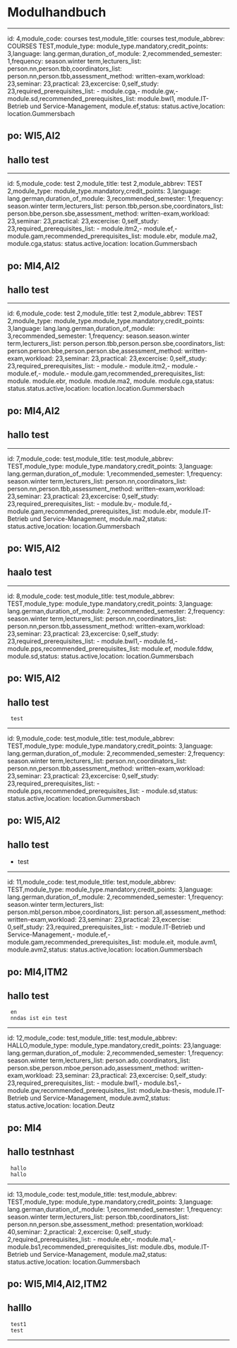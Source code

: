 
Modulhandbuch
=============


---

id: 4,module_code: courses test,module_title: courses test,module_abbrev: COURSES TEST,module_type: module_type.mandatory,credit_points: 3,language: lang.german,duration_of_module: 2,recommended_semester: 1,frequency: season.winter term,lecturers_list: person.nn,person.tbb,coordinators_list: person.nn,person.tbb,assessment_method: written-exam,workload: 23,seminar: 23,practical: 23,excercise: 0,self_study: 23,required_prerequisites_list: - module.cga,- module.gw,- module.sd,recommended_prerequisites_list:  module.bwl1, module.IT-Betrieb und Service-Management, module.ef,status: status.active,location: location.Gummersbach
## po: WI5,AI2
## hallo test
---
id: 5,module_code: test 2,module_title: test 2,module_abbrev: TEST 2,module_type: module_type.mandatory,credit_points: 3,language: lang.german,duration_of_module: 3,recommended_semester: 1,frequency: season.winter term,lecturers_list: person.tbb,person.sbe,coordinators_list: person.bbe,person.sbe,assessment_method: written-exam,workload: 23,seminar: 23,practical: 23,excercise: 0,self_study: 23,required_prerequisites_list: - module.itm2,- module.ef,- module.gam,recommended_prerequisites_list:  module.ebr, module.ma2, module.cga,status: status.active,location: location.Gummersbach
## po: MI4,AI2
## hallo test
---
id: 6,module_code: test 2,module_title: test 2,module_abbrev: TEST 2,module_type: module_type.module_type.mandatory,credit_points: 3,language: lang.lang.german,duration_of_module: 3,recommended_semester: 1,frequency: season.season.winter term,lecturers_list: person.person.tbb,person.person.sbe,coordinators_list: person.person.bbe,person.person.sbe,assessment_method: written-exam,workload: 23,seminar: 23,practical: 23,excercise: 0,self_study: 23,required_prerequisites_list: - module.- module.itm2,- module.- module.ef,- module.- module.gam,recommended_prerequisites_list:  module. module.ebr, module. module.ma2, module. module.cga,status: status.status.active,location: location.location.Gummersbach
## po: MI4,AI2
## hallo test
---
id: 7,module_code: test,module_title: test,module_abbrev: TEST,module_type: module_type.mandatory,credit_points: 3,language: lang.german,duration_of_module: 1,recommended_semester: 1,frequency: season.winter term,lecturers_list: person.nn,coordinators_list: person.nn,person.tbb,assessment_method: written-exam,workload: 23,seminar: 23,practical: 23,excercise: 0,self_study: 23,required_prerequisites_list: - module.bv,- module.fd,- module.gam,recommended_prerequisites_list:  module.ebr, module.IT-Betrieb und Service-Management, module.ma2,status: status.active,location: location.Gummersbach
## po: WI5,AI2
## haalo test
---
id: 8,module_code: test,module_title: test,module_abbrev: TEST,module_type: module_type.mandatory,credit_points: 3,language: lang.german,duration_of_module: 2,recommended_semester: 2,frequency: season.winter term,lecturers_list: person.nn,coordinators_list: person.nn,person.tbb,assessment_method: written-exam,workload: 23,seminar: 23,practical: 23,excercise: 0,self_study: 23,required_prerequisites_list: - module.bwl1,- module.fd,- module.pps,recommended_prerequisites_list:  module.ef, module.fddw, module.sd,status: status.active,location: location.Gummersbach
## po: WI5,AI2
## hallo test
     test
---
id: 9,module_code: test,module_title: test,module_abbrev: TEST,module_type: module_type.mandatory,credit_points: 3,language: lang.german,duration_of_module: 2,recommended_semester: 2,frequency: season.winter term,lecturers_list: person.nn,coordinators_list: person.nn,person.tbb,assessment_method: written-exam,workload: 23,seminar: 23,practical: 23,excercise: 0,self_study: 23,required_prerequisites_list: - module.pps,recommended_prerequisites_list:  - module.sd,status: status.active,location: location.Gummersbach
## po: WI5,AI2
## hallo test
 *  test
---
id: 11,module_code: test,module_title: test,module_abbrev: TEST,module_type: module_type.mandatory,credit_points: 3,language: lang.german,duration_of_module: 2,recommended_semester: 1,frequency: season.winter term,lecturers_list: person.mbl,person.mboe,coordinators_list: person.all,assessment_method: written-exam,workload: 23,seminar: 23,practical: 23,excercise: 0,self_study: 23,required_prerequisites_list: - module.IT-Betrieb und Service-Management,- module.ef,- module.gam,recommended_prerequisites_list:  module.eit, module.avm1, module.avm2,status: status.active,location: location.Gummersbach
## po: MI4,ITM2
## hallo test
     en
     nndas ist ein test
---
id: 12,module_code: test,module_title: test,module_abbrev: HALLO,module_type: module_type.mandatory,credit_points: 23,language: lang.german,duration_of_module: 2,recommended_semester: 1,frequency: season.winter term,lecturers_list: person.ado,coordinators_list: person.sbe,person.mboe,person.ado,assessment_method: written-exam,workload: 23,seminar: 23,practical: 23,excercise: 0,self_study: 23,required_prerequisites_list: - module.bwl1,- module.bs1,- module.gw,recommended_prerequisites_list:  module.ba-thesis, module.IT-Betrieb und Service-Management, module.avm2,status: status.active,location: location.Deutz
## po: MI4
## hallo testnhast
     hallo
     hallo
---
id: 13,module_code: test,module_title: test,module_abbrev: TEST,module_type: module_type.mandatory,credit_points: 3,language: lang.german,duration_of_module: 1,recommended_semester: 1,frequency: season.winter term,lecturers_list: person.tbb,coordinators_list: person.nn,person.sbe,assessment_method: presentation,workload: 40,seminar: 2,practical: 2,excercise: 0,self_study: 2,required_prerequisites_list: - module.ebr,- module.ma1,- module.bs1,recommended_prerequisites_list:  module.dbs, module.IT-Betrieb und Service-Management, module.ma2,status: status.active,location: location.Gummersbach
## po: WI5,MI4,AI2,ITM2
## halllo
     test1
     test
---